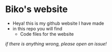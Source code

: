 # Biko's website
- Heya! this is my github website I have made
- in this repo you will find
  - Code files for the website
 
*if there is anything wrong, please open an issue!*
